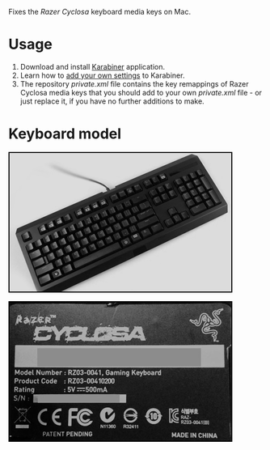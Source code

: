 Fixes the _Razer Cyclosa_ keyboard media keys on Mac.

# Usage
1. Download and install [Karabiner](https://pqrs.org/osx/karabiner/) application.
2. Learn how to [add your own settings](https://pqrs.org/osx/karabiner/document.html.en#privatexml) to Karabiner.
3. The repository *private.xml* file contains the key remappings of   Razer Cyclosa media keys that you should add to your own *private.xml* file - or just replace it, if you have no further additions to make.

# Keyboard model
![Keyboard pic](readme/pic.png)

![Keyboard tag on back](readme/tag.jpg)
